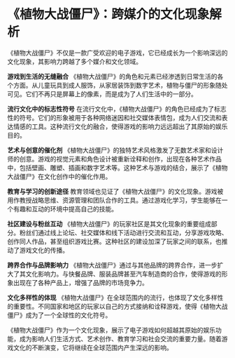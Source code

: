 # 《植物大战僵尸》：跨媒介的文化现象解析

《植物大战僵尸》不仅是一款广受欢迎的电子游戏，它已经成长为一个影响深远的文化现象，其影响力跨越了多个媒介和文化领域。

**游戏到生活的无缝融合**
《植物大战僵尸》的角色和元素已经渗透到日常生活的各个方面。从儿童玩具到成人服饰，从家居装饰到数字艺术，植物与僵尸的形象随处可见。它们不再只是屏幕上的像素，而是成为了人们生活中的一部分。

**流行文化中的标志性符号**
在流行文化中，《植物大战僵尸》的角色已经成为了标志性的符号。它们的形象被用于各种网络迷因和社交媒体表情包，成为人们交流和表达情感的工具。这种流行文化的融合，使得游戏的影响力远远超出了其原始的娱乐目的。

**艺术与创意的催化剂**
《植物大战僵尸》的独特艺术风格激发了无数艺术家和设计师的创意。游戏的视觉元素和角色设计被重新诠释和创作，出现在各种艺术作品中，包括壁画、雕塑、插画和数字艺术等。这种艺术与游戏的结合，展示了《植物大战僵尸》在文化创作中的催化作用。

**教育与学习的创新途径**
教育领域也见证了《植物大战僵尸》的文化现象。游戏被用作教授战略思维、资源管理和团队合作的工具。通过游戏化学习，学生能够在一个有趣和互动的环境中提高自己的技能。

**社区建设与粉丝互动**
《植物大战僵尸》的玩家社区是其文化现象的重要组成部分。粉丝们通过线上论坛、社交媒体和线下活动进行交流和互动，分享游戏攻略、创作同人作品，甚至组织游戏比赛。这种社区的建设加深了玩家之间的联系，也推动了游戏文化的传播。

**跨界合作与品牌影响力**
《植物大战僵尸》通过与其他品牌的跨界合作，进一步扩大了其文化影响力。与快餐品牌、服装品牌甚至汽车制造商的合作，使得游戏的形象出现在了各种产品上，增强了品牌的市场竞争力。

**文化多样性的体现**
《植物大战僵尸》在全球范围内的流行，也体现了文化多样性的重要性。不同国家和地区的玩家以自己的方式接纳和诠释游戏，使得《植物大战僵尸》成为了一个全球性的文化符号。

《植物大战僵尸》作为一个文化现象，展示了电子游戏如何超越其原始的娱乐功能，成为影响人们生活方式、艺术创作、教育学习和社会交流的重要力量。随着游戏文化的不断演变，它将继续在全球范围内产生深远的影响。